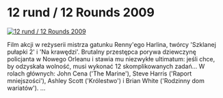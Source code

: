 12 rund / 12 Rounds 2009 
=============
[![12 rund / 12 Rounds 2009 ](http://vidos.pl/images/player.gif)](http://vidos.pl/12-rund-12-rounds-2009)

 Film akcji w reżyserii mistrza gatunku Renny'ego Harlina, twórcy 'Szklanej pułapki 2' i 'Na krawędzi'. Brutalny przestępca porywa dziewczynę policjanta w Nowego Orleanu i stawia mu niezwykłe ultimatum: jeśli chce, by odzyskała wolność, musi wykonać 12 skomplikowanych zadań... W rolach głównych: John Cena ('The Marine'), Steve Harris ('Raport mniejszości'), Ashley Scott ('Królestwo') i Brian White ('Rodzinny dom wariatów').  ... 
